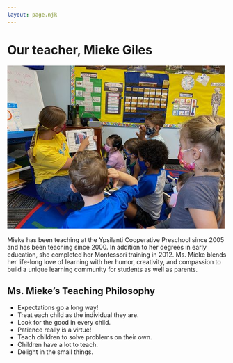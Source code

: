 ```yaml
---
layout: page.njk
---
```


# Our teacher, Mieke Giles

<img class="page-image" src="/images/ycp.jpeg" alt="Ms. Mieke sitting on the ground holding with children gathered around her looking at the book she is holding in the classroom.">

Mieke has been teaching at the Ypsilanti Cooperative Preschool since 2005 and has been teaching since 2000. In addition to her degrees in early education, she completed her Montessori training in 2012. Ms. Mieke blends her life-long love of learning with her humor, creativity, and compassion to build a unique learning community for students as well as parents.

## Ms. Mieke’s Teaching Philosophy

- Expectations go a long way!
- Treat each child as the individual they are.
- Look for the good in every child.
- Patience really is a virtue!
- Teach children to solve problems on their own.
- Children have a lot to teach.
- Delight in the small things.